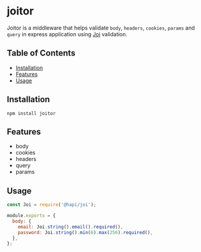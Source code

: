 # joitor

Joitor is a middleware that helps validate `body`, `headers`, `cookies`, `params` and `query` in express application using [Joi](https://hapi.dev/family/joi/?v=16.1.7) validation.

## Table of Contents

- [Installation](#installation)
- [Features](#features)
- [Usage](#usage)

## Installation

`npm install joitor`

## Features

- body
- cookies
- headers
- query
- params

## Usage

```js
const Joi = require('@hapi/joi');

module.exports = {
  body: {
    email: Joi.string().email().required(),
    password: Joi.string().min(6).max(256).required(),
  },
};
```